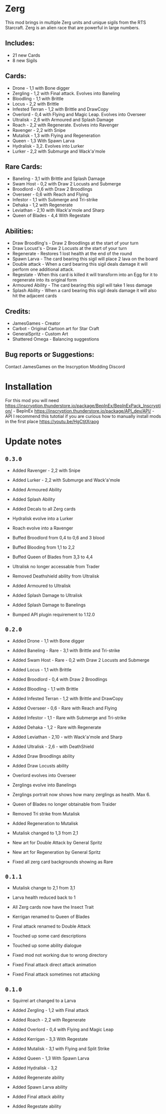 # Zerg
This mod brings in multiple Zerg units and unique sigils from the RTS Starcraft.
Zerg is an alien race that are powerful in large numbers.

## Includes:
- 21 new Cards
- 8 new Sigils

## Cards:
- Drone - 1,1 with Bone digger
- Zergling - 1,2 with Final attack. Evolves into Baneling
- Bloodling - 1,1 with Brittle
- Locus - 2,2 with Brittle
- Infested Terran - 1,2 with Brittle and DrawCopy
- Overlord - 0,4 with Flying and Magic Leap. Evolves into Overseer
- Ultralisk - 2,6 with Armoured and Splash Damage
- Roach - 2,2 with Regenerate. Evolves into Ravenger
- Ravenger - 2,2 with Snipe
- Mutalisk - 1,3 with Flying and Regeneration
- Queen - 1,3 With Spawn Larva
- Hydralisk - 3,2. Evolves into Lurker
- Lurker - 2,2 with Submurge and Wack'a'mole

## Rare Cards:
- Baneling - 3,1 with Brittle and Splash Damage
- Swam Host - 0,2 with Draw 2 Locusts and Submerge
- Broodlord - 0,6 with Draw 2 Broodlings
- Overseer - 0,6 with Reach and Flying
- Infestor - 1,1 with Submerge and Tri-strike
- Dehaka - 1,2 with Regenerate
- Leviathan - 2,10 with Wack'a'mole and Sharp
- Queen of Blades - 4,4 With Regestate

## Abilities:
- Draw Broodling's - Draw 2 Broodlings at the start of your turn
- Draw Locust's - Draw 2 Locusts at the start of your turn
- Regenerate - Restores 1 lost health at the end of the round
- Spawn Larva - The card bearing this sigil will place 2 lava on the board
- Double attack - When a card bearing this sigil deals damage it will perform one additional attack.
- Regestate - When this card is killed it will transform into an Egg for it to regenerate into its original form
- Armoured Ability - The card bearing this sigil will take 1 less damage
- Splash Ability - When a card bearing this sigil deals damage it will also hit the adjacent cards

## Credits:
- JamesGames - Creator
- Carbot - Original Cartoon art for Star Craft
- GeneralSpritz - Custom Art
- Shattered Omega - Balancing suggestions

## Bug reports or Suggestions:
Contact JamesGames on the Inscryption Modding Discord


# Installation
For this mod you will need
https://inscryption.thunderstore.io/package/BepInEx/BepInExPack_Inscryption/ - BepInEx
https://inscryption.thunderstore.io/package/API_dev/API/ - API
I recommend this tutotial if you are curious how to manually install mods in the first place https://youtu.be/HgCtjtXraog


# Update notes

## `0.3.0`
- Added Ravenger - 2,2 with Snipe
- Added Lurker - 2,2 with Submurge and Wack'a'mole

- Added Armoured Ability
- Added Splash Ability

- Added Decals to all Zerg cards

- Hydralisk evolve into a Lurker
- Roach evolve into a Ravenger
- Buffed Broodlord from 0,4 to 0,6 and 3 blood
- Buffed Blooding from 1,1 to 2,2
- Buffed Queen of Blades from 3,3 to 4,4
- Ultralisk no longer accessable from Trader
- Removed Deathshield ability from Ultralisk
- Added Armoured to Ultralisk
- Added Splash Damage to Ultralisk
- Added Splash Damage to Banelings

- Bumped API plugin requirement to 1.12.0


## `0.2.0`
- Added Drone - 1,1 with Bone digger
- Added Baneling - Rare - 3,1 with Brittle and Tri-strike
- Added Swam Host - Rare - 0,2 with Draw 2 Locusts and Submerge
- Added Locus - 1,1 with Brittle
- Added Broodlord - 0,4 with Draw 2 Broodlings
- Added Bloodling - 1,1 with Brittle
- Added Infested Terran - 1,2 with Brittle and DrawCopy
- Added Overseer - 0,6 - Rare with Reach and Flying
- Added Infestor - 1,1 - Rare with Submerge and Tri-strike
- Added Dehaka - 1,2 - Rare with Regenerate
- Added Leviathan - 2,10 - with Wack'a'mole and Sharp
- Added Ultralisk - 2,6 - with DeathShield

- Added Draw Broodlings ability
- Added Draw Locusts ability

- Overlord evolves into Overseer
- Zerglings evolve into Banelings
- Zerglings portrait now shows how many zerglings as health. Max 6.
- Queen of Blades no longer obtainable from Traider
- Removed Tri strike from Mutalisk
- Added Regeneration to Mutalisk
- Mutalisk changed to 1,3 from 2,1
- New art for Double Attack by General Spritz
- New art for Regeneration by General Spritz
- Fixed all zerg card backgrounds showing as Rare



## `0.1.1`
- Mutalisk change to 2,1 from 3,1
- Larva health reduced back to 1
- All Zerg cards now have the Insect Trait

- Kerrigan renamed to Queen of Blades
- Final attack renamed to Double Attack
- Touched up some card descriptions
- Touched up some ability dialogue

- Fixed mod not working due to wrong directory
- Fixed Final attack direct attack animation
- Fixed Final attack sometimes not attacking


## `0.1.0`
- Squirrel art changed to a Larva
- Added Zergling - 1,2 with Final attack
- Added Roach - 2,2 with Regenerate
- Added Overlord - 0,4 with Flying and Magic Leap
- Added Kerrigan - 3,3 With Regestate
- Added Mutalisk - 3,1 with Flying and Split Strike
- Added Queen - 1,3 With Spawn Larva
- Added Hydralisk - 3,2

- Added Regenerate ability
- Added Spawn Larva ability
- Added Final attack ability
- Added Regestate ability
